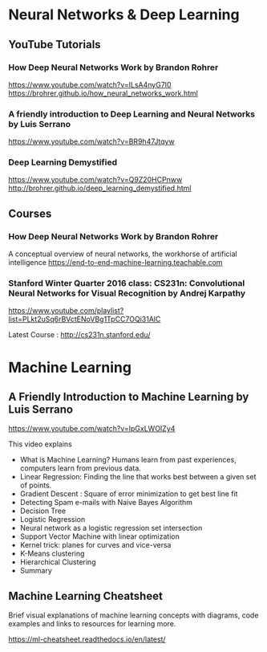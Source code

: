 # Neural Networks & Deep Learning

## YouTube Tutorials

### How Deep Neural Networks Work by Brandon Rohrer
https://www.youtube.com/watch?v=ILsA4nyG7I0
https://brohrer.github.io/how_neural_networks_work.html

### A friendly introduction to Deep Learning and Neural Networks by Luis Serrano
https://www.youtube.com/watch?v=BR9h47Jtqyw

### Deep Learning Demystified
https://www.youtube.com/watch?v=Q9Z20HCPnww
http://brohrer.github.io/deep_learning_demystified.html

## Courses
### How Deep Neural Networks Work by Brandon Rohrer
A conceptual overview of neural networks, the workhorse of artificial intelligence
https://end-to-end-machine-learning.teachable.com

### Stanford Winter Quarter 2016 class: CS231n: Convolutional Neural Networks for Visual Recognition by Andrej Karpathy
https://www.youtube.com/playlist?list=PLkt2uSq6rBVctENoVBg1TpCC7OQi31AlC

Latest Course : http://cs231n.stanford.edu/

# Machine Learning

## A Friendly Introduction to Machine Learning by Luis Serrano
https://www.youtube.com/watch?v=IpGxLWOIZy4

This video explains
* What is Machine Learning? Humans learn from past experiences, computers learn from previous data.
* Linear Regression: Finding the line that works best between a given set of points.
* Gradient Descent : Square of error minimization to get best line fit
* Detecting Spam e-mails with Naive Bayes Algorithm
* Decision Tree
* Logistic Regression
* Neural network as a logistic regression set intersection
* Support Vector Machine with linear optimization
* Kernel trick: planes for curves and vice-versa
* K-Means clustering
* Hierarchical Clustering
* Summary

## Machine Learning Cheatsheet
Brief visual explanations of machine learning concepts with diagrams, code examples and links to resources for learning more.

https://ml-cheatsheet.readthedocs.io/en/latest/